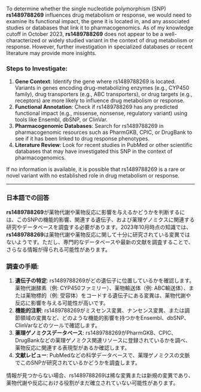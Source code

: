 To determine whether the single nucleotide polymorphism (SNP) **rs1489788269** influences drug metabolism or response, we would need to examine its functional impact, the gene it is located in, and any associated studies or databases that link it to pharmacogenomics. As of my knowledge cutoff in October 2023, **rs1489788269** does not appear to be a well-characterized or widely studied variant in the context of drug metabolism or response. However, further investigation in specialized databases or recent literature may provide more insights.

### Steps to Investigate:
1. **Gene Context**: Identify the gene where rs1489788269 is located. Variants in genes encoding drug-metabolizing enzymes (e.g., CYP450 family), drug transporters (e.g., ABC transporters), or drug targets (e.g., receptors) are more likely to influence drug metabolism or response.
2. **Functional Annotation**: Check if rs1489788269 has any predicted functional impact (e.g., missense, nonsense, regulatory variant) using tools like Ensembl, dbSNP, or ClinVar.
3. **Pharmacogenomic Databases**: Search for rs1489788269 in pharmacogenomic resources such as PharmGKB, CPIC, or DrugBank to see if it has been linked to drug response phenotypes.
4. **Literature Review**: Look for recent studies in PubMed or other scientific databases that may have investigated this SNP in the context of pharmacogenomics.

If no information is available, it is possible that rs1489788269 is a rare or novel variant with no established role in drug metabolism or response.

---

### 日本語での回答
**rs1489788269**が薬物代謝や薬物反応に影響を与えるかどうかを判断するには、このSNPの機能的影響、関連する遺伝子、および薬理ゲノミクスに関連する研究やデータベースを調査する必要があります。2023年10月時点の知識では、**rs1489788269**は薬物代謝や薬物反応に関して十分に研究されている変異ではないようです。ただし、専門的なデータベースや最新の文献を調査することで、さらなる情報が得られる可能性があります。

### 調査の手順:
1. **遺伝子の特定**: rs1489788269がどの遺伝子に位置しているかを確認します。薬物代謝酵素（例: CYP450ファミリー）、薬物輸送体（例: ABC輸送体）、または薬物標的（例: 受容体）をコードする遺伝子にある変異は、薬物代謝や反応に影響を与える可能性が高いです。
2. **機能的注釈**: rs1489788269がミスセンス変異、ナンセンス変異、または調節領域の変異など、どのような機能的影響を持つかをEnsembl、dbSNP、ClinVarなどのツールで確認します。
3. **薬理ゲノミクスデータベース**: rs1489788269がPharmGKB、CPIC、DrugBankなどの薬理ゲノミクス関連リソースに登録されているかを調べ、薬物反応に関連する表現型があるか確認します。
4. **文献レビュー**: PubMedなどの科学データベースで、薬理ゲノミクスの文脈でこのSNPが研究されているかどうかを調査します。

情報が見つからない場合、rs1489788269は稀な変異または新規の変異であり、薬物代謝や反応における役割がまだ確立されていない可能性があります。